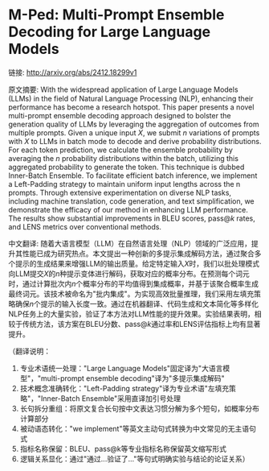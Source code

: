 # M-Ped: Multi-Prompt Ensemble Decoding for Large Language Models

链接: http://arxiv.org/abs/2412.18299v1

原文摘要:
With the widespread application of Large Language Models (LLMs) in the field
of Natural Language Processing (NLP), enhancing their performance has become a
research hotspot. This paper presents a novel multi-prompt ensemble decoding
approach designed to bolster the generation quality of LLMs by leveraging the
aggregation of outcomes from multiple prompts. Given a unique input $X$, we
submit $n$ variations of prompts with $X$ to LLMs in batch mode to decode and
derive probability distributions. For each token prediction, we calculate the
ensemble probability by averaging the $n$ probability distributions within the
batch, utilizing this aggregated probability to generate the token. This
technique is dubbed Inner-Batch Ensemble. To facilitate efficient batch
inference, we implement a Left-Padding strategy to maintain uniform input
lengths across the n prompts. Through extensive experimentation on diverse NLP
tasks, including machine translation, code generation, and text simplification,
we demonstrate the efficacy of our method in enhancing LLM performance. The
results show substantial improvements in BLEU scores, pass@$k$ rates, and LENS
metrics over conventional methods.

中文翻译:
随着大语言模型（LLM）在自然语言处理（NLP）领域的广泛应用，提升其性能已成为研究热点。本文提出一种创新的多提示集成解码方法，通过聚合多个提示的生成结果来增强LLM的输出质量。给定特定输入$X$时，我们以批处理模式向LLM提交$X$的$n$种提示变体进行解码，获取对应的概率分布。在预测每个词元时，通过计算批次内$n$个概率分布的平均值得到集成概率，并基于该聚合概率生成最终词元。该技术被命名为"批内集成"。为实现高效批量推理，我们采用左填充策略确保$n$个提示的输入长度一致。通过在机器翻译、代码生成和文本简化等多样化NLP任务上的大量实验，验证了本方法对LLM性能的提升效果。实验结果表明，相较于传统方法，该方案在BLEU分数、pass@$k$通过率和LENS评估指标上均有显著提升。

（翻译说明：
1. 专业术语统一处理："Large Language Models"固定译为"大语言模型"，"multi-prompt ensemble decoding"译为"多提示集成解码"
2. 技术概念准确转化："Left-Padding strategy"译为专业术语"左填充策略"，"Inner-Batch Ensemble"采用直译加引号处理
3. 长句拆分重组：将原文复合长句按中文表达习惯分解为多个短句，如概率分布计算部分
4. 被动语态转化："we implement"等英文主动句式转换为中文常见的无主语句式
5. 指标名称保留：BLEU、pass@k等专业指标名称保留英文缩写形式
6. 逻辑关系显化：通过"通过...验证了..."等句式明确实验与结论的论证关系）
